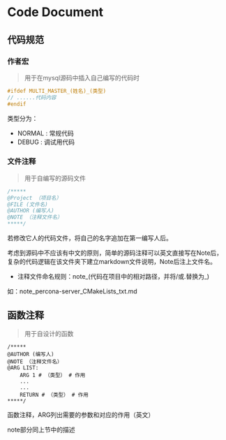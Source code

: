 # Code Document

## 代码规范

### 作者宏

> 用于在mysql源码中插入自己编写的代码时

```c++
#ifdef MULTI_MASTER_(姓名)_(类型)
// ......代码内容
#endif
```

类型分为：

+ NORMAL : 常规代码
+ DEBUG : 调试用代码

### 文件注释

> 用于自编写的源码文件

```c++
/*****
@Project （项目名） 
@FILE (文件名)
@AUTHOR (编写人)
@NOTE （注释文件名）
*****/
```

若修改它人的代码文件，将自己的名字追加在第一编写人后。

考虑到源码中不应该有中文的原则，简单的源码注释可以英文直接写在Note后，复杂的代码逻辑在该文件夹下建立markdown文件说明，Note后注上文件名。

+ 注释文件命名规则：note_(代码在项目中的相对路径，并将/或.替换为\_)

如：note_percona-server_CMakeLists_txt.md

## 函数注释

> 用于自设计的函数

```
/***** 
@AUTHOR (编写人)
@NOTE （注释文件名）
@ARG LIST:
	ARG 1 # （类型） # 作用
	...
	...
	RETURN # （类型） # 作用
*****/
```

函数注释，ARG列出需要的参数和对应的作用（英文）

note部分同上节中的描述